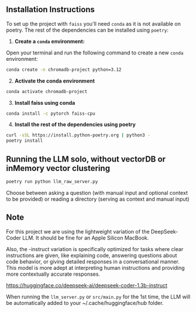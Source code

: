 ## Installation Instructions

To set up the project with `faiss` you'll need `conda` as it is not available on poetry. The rest of the dependencies can be installed using `poetry`:

1. **Create a `conda` environment:**

Open your terminal and run the following command to create a new `conda` environment:

```sh
conda create -n chromadb-project python=3.12
```

2. **Activate the conda environment**

```sh
conda activate chromadb-project
```

3. **Install faiss using conda**

```sh
conda install -c pytorch faiss-cpu
```

4. **Install the rest of the dependencies using poetry**

```sh
curl -sSL https://install.python-poetry.org | python3 -
poetry install
```

## Running the LLM solo, without vectorDB or inMemory vector clustering

```sh
poetry run python llm_raw_server.py
```

Choose between asking a question (with manual input and optional context to be provided) or reading a directory (serving as context and manual input)

## Note

For this project we are using the lightweight variation of the DeepSeek-Coder LLM. It should be fine for an Apple Silicon MacBook.

Also, the -instruct variation is specifically optimized for tasks where clear instructions are given, like explaining code, answering questions about code behavior, or giving detailed responses in a conversational manner. This model is more adept at interpreting human instructions and providing more contextually accurate responses.

https://huggingface.co/deepseek-ai/deepseek-coder-1.3b-instruct

When running the `llm_server.py` or `src/main.py` for the 1st time, the LLM will be automatically added to your ~/.cache/huggingface/hub folder.
